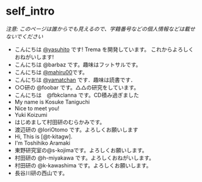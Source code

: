 # self_intro

_注意: このページは誰からでも見えるので、学籍番号などの個人情報などは載せないでください_

* こんにちは [@yasuhito](https://github.com/yasuhito) です! Trema を開発しています。
  これからよろしくおねがいします!
* こんにちは @barbaz です。趣味はフットサルです。
* こんにちは [@mahiru00](https://github.com/mahiru00)です。
* こんにちは [@yamatchan](https://github.com/yamatchan) です．趣味は読書です．
* ○○研の @foobar です。△△の研究をしています。
* こんにちは　@fbkclanna です。CD積み過ぎました
* My name is Kosuke Taniguchi
* Nice to meet you!
* Yuki Koizumi
* はじめまして村田研のむらかみです。
* 渡辺研の @IoriOtomo です。よろしくお願いします
* Hi, This is [@t-kitagw].
* I'm Toshihiko Aramaki
* 東野研究室の@s-kojimaです。よろしくお願いします。
* 村田研の @h-miyakawa です。よろしくおねがいします。
* 村田研の @k-kawashima です。よろしくお願いします。
* 長谷川研の西山です。
